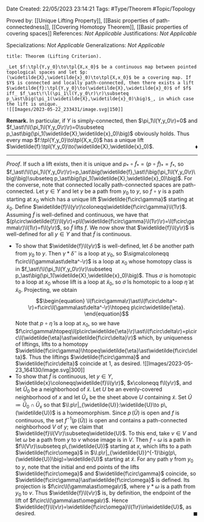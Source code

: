 <div class="topSpace"></div>

Date Created: 22/05/2023 23:14:21
Tags: #Type/Theorem #Topic/Topology

Proved by: [[Unique Lifting Property]], [[Basic properties of path-connectedness]], [[Covering Homotopy Theorem]], [[Basic properties of covering spaces]]
References: _Not Applicable_
Justifications: _Not Applicable_

Specializations: _Not Applicable_
Generalizations: _Not Applicable_

``` ad-Theorem
title: Theorem (Lifting Criterion).

_Let $f:\tpl{Y,y_0}\to\tpl{X,x_0}$ be a continuous map between pointed topological spaces and let $p:(\widetilde{X},\widetilde{x}_0)\to\tpl{X,x_0}$ be a covering map. If $Y$ is connected and locally path-connected, then there exists a lift $\widetilde{f}:\tpl{Y,y_0}\to(\widetilde{X},\widetilde{x}_0)$ of $f$ iff_ $f_\ast\!\l(\pi_1\l(Y,y_0\r)\r)\subseteq p_\ast\big(\pi_1(\widetilde{X},\widetilde{x}_0)\big)$_, in which case the lift is unique._
![[Images/2023-05-22_233431/image.svg|150]]

```

**Remark.** In particular, if $Y$ is simply-connected, then $\pi_1\l(Y,y_0\r)=0$ and $f_\ast\!\l(\pi_1\l(Y,y_0\r)\r)=0\subseteq p_\ast\big(\pi_1(\widetilde{X},\widetilde{x}_0)\big)$ obviously holds. Thus every map $f:\tpl{Y,y_0}\to\tpl{X,x_0}$ has a unique lift $\widetilde{f}:\tpl{Y,y_0}\to(\widetilde{X},\widetilde{x}_0)$.<span style="float:right;">$\blacklozenge$</span>

---

_Proof_. If such a lift exists, then it is unique and $p_\ast\circ\widetilde{f}_\ast=(p\circ\widetilde{f})_\ast=f_\ast$, so $f_\ast\!\l(\pi_1\l(Y,y_0\r)\r)=p_\ast\big(\widetilde{f}_\ast\!\big(\pi_1\l(Y,y_0\r)\big)\big)\subseteq p_\ast\big(\pi_1(\widetilde{X},\widetilde{x}_0)\big)$. For the converse, note that connected locally path-connected spaces are path-connected. Let $y\in Y$ and let $\gamma$ be a path from $y_0$ to $y$, so $f\circ\gamma$ is a path starting at $x_0$ which has a unique lift $\widetilde{f\circ\gamma}$ starting at $\widetilde{x}_0$. Define $\widetilde{f}\l(y\r)\coloneqq\widetilde{f\circ\gamma}\l(1\r)$. Assuming $\widetilde{f}$ is well-defined and continuous, we have that $(p\circ\widetilde{f})\l(y\r)=p\l(\widetilde{f\circ\gamma}\l(1\r)\r)=\l(f\circ\gamma\r)\l(1\r)=f\l(y\r)$, so $\widetilde{f}$ lifts $f$. We now show that $\widetilde{f}\l(y\r)$ is well-defined for all $y\in Y$ and that $\widetilde{f}$ is continuous.
* To show that $\widetilde{f}\l(y\r)$ is well-defined, let $\delta$ be another path from $y_0$ to $y$. Then $\gamma\ast\delta^-$ is a loop at $y_0$, so $\sigma\coloneqq f\circ\l(\gamma\ast\delta^-\r)$ is a loop at $x_0$ whose homotopy class is in $f_\ast\!\l(\pi_1\l(Y,y_0\r)\r)\subseteq p_\ast\big(\pi_1(\widetilde{X},\widetilde{x}_0)\big)$. Thus $\sigma$ is homotopic to a loop at $x_0$ whose lift is a loop at $\widetilde{x}_0$, so $\widetilde{\sigma}$ is homotopic to a loop $\widetilde{\eta}$ at $\widetilde{x}_0$. Projecting, we obtain
$$\begin{equation}
    \l(f\circ\gamma\r)\ast\l(f\circ\delta^-\r)=f\circ\l(\gamma\ast\delta^-\r)\htopeq p\circ\widetilde{\eta}.
\end{equation}$$
Note that $p\circ\widetilde{\eta}$ is a loop at $x_0$, so we have $f\circ\gamma\htopeq\l(p\circ\widetilde{\eta}\r)\ast\l(f\circ\delta\r)=p\circ\l(\widetilde{\eta}\ast\widetilde{f\circ\delta}\r)$ which, by uniqueness of liftings, lifts to a homotopy $\widetilde{f\circ\gamma}\htopeq\widetilde{\eta}\ast\widetilde{f\circ\delta}$. Thus the liftings $\widetilde{f\circ\gamma}$ and $\widetilde{f\circ\delta}$ coincide at $1$, as desired.
![[Images/2023-05-23_164130/image.svg|300]]
* To show that $\widetilde{f}$ is continuous, let $y\in Y$, $\widetilde{x}\coloneqq\widetilde{f}\l(y\r)$, $x\coloneqq f\l(y\r)$, and let $\widetilde{U}_0$ be a neighborhood of $\widetilde{x}$. Let $U$ be an evenly-covered neighborhood of $x$ and let $\widetilde{U}_x$ be the sheet above $U$ containing $\widetilde{x}$. Set $\widetilde{U}\coloneqq\widetilde{U}_0\cap\widetilde{U}_x$ so that $\l.p\r|_{\widetilde{U}}:\widetilde{U}\to p\,(\widetilde{U})$ is a homeomorphism. Since $p\,(\widetilde{U})$ is open and $f$ is continuous, the set $f^{-1}\big(p\,(\widetilde{U})\big)$ is open and contains a path-connected neighborhood $V$ of $y$; we claim that $\widetilde{f}\l(V\r)\subseteq\widetilde{U}$. To this end, take $v\in V$ and let $\omega$ be a path from $y$ to $v$ whose image is in $V$. Then $f\circ\omega$ is a path in $f\l(V\r)\subseteq p\,(\widetilde{U})$ starting at $x$, which lifts to a path $\widetilde{f\circ\omega}$ in $\l.p\r|_{\widetilde{U}}^{-1}\big(p\,(\widetilde{U})\big)=\widetilde{U}$ starting at $\widetilde{x}$. For any path $\gamma$ from $y_0$ to $y$, note that the initial and end points of the lifts $\widetilde{f\circ\omega}$ and $\widetilde{f\circ\gamma}$ coincide, so $\widetilde{f\circ\gamma}\ast\widetilde{f\circ\omega}$ is defined. Its projection is $f\circ\l(\gamma\ast\omega\r)$, where $\gamma\ast\omega$ is a path from $y_0$ to $v$. Thus $\widetilde{f}\l(v\r)$ is, by definition, the endpoint of the lift of $f\circ\l(\gamma\ast\omega\r)$. Hence $\widetilde{f}\l(v\r)=\widetilde{f\circ\omega}\l(1\r)\in\widetilde{U}$, as desired.<span style="float:right;">$\blacksquare$</span>
